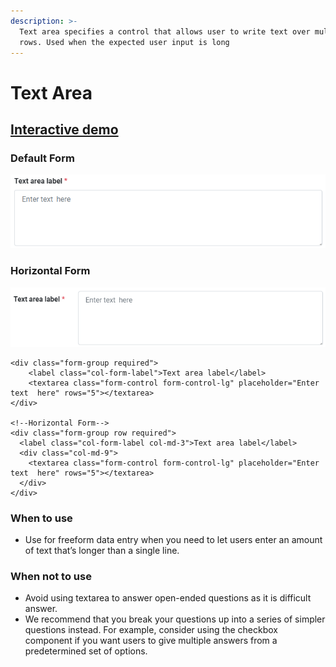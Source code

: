 ```yaml
---
description: >-
  Text area specifies a control that allows user to write text over multiple
  rows. Used when the expected user input is long
---
```


# Text Area

## [Interactive demo](http://cloud.crimsonlogic.com/2021/website/jds/v1/components.html#textarea-wrapper)

### Default Form

![](../.gitbook/assets/image%20%2821%29.png)

### Horizontal Form 

![](../.gitbook/assets/image%20%2820%29.png)

```text
<div class="form-group required">
    <label class="col-form-label">Text area label</label>
    <textarea class="form-control form-control-lg" placeholder="Enter text  here" rows="5"></textarea>
</div>

<!--Horizontal Form-->
<div class="form-group row required">
  <label class="col-form-label col-md-3">Text area label</label>
  <div class="col-md-9">
    <textarea class="form-control form-control-lg" placeholder="Enter text  here" rows="5"></textarea>
  </div>
</div>
```

### When to use

* Use for freeform data entry when you need to let users enter an amount of text that’s longer than a single line.

### When not to use

* Avoid using textarea to answer open-ended questions as it is difficult answer.
* We recommend that you break your questions up into a series of simpler questions instead. For example, consider using the checkbox component if you want users to give multiple answers from a predetermined set of options.

### ﻿

